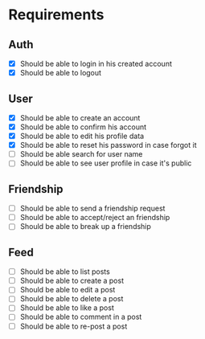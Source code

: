 # Requirements

## Auth

- [x] Should be able to login in his created account
- [x] Should be able to logout

## User

- [x] Should be able to create an account
- [x] Should be able to confirm his account
- [x] Should be able to edit his profile data
- [x] Should be able to reset his password in case forgot it
- [ ] Should be able search for user name
- [ ] Should be able to see user profile in case it's public

## Friendship

- [ ] Should be able to send a friendship request
- [ ] Should be able to accept/reject an friendship
- [ ] Should be able to break up a friendship

## Feed

- [ ] Should be able to list posts
- [ ] Should be able to create a post
- [ ] Should be able to edit a post
- [ ] Should be able to delete a post
- [ ] Should be able to like a post
- [ ] Should be able to comment in a post
- [ ] Should be able to re-post a post
